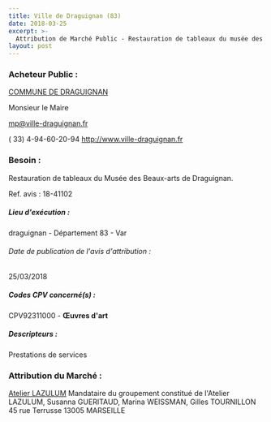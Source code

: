 ```yaml
---
title: Ville de Draguignan (83)
date: 2018-03-25
excerpt: >-
  Attribution de Marché Public - Restauration de tableaux du musée des Beaux-Arts
layout: post
---
```


### Acheteur Public : 
<a href="/acheteur-136/siren-218300507"> COMMUNE DE DRAGUIGNAN</a><br/>

Monsieur le Maire

mp@ville-draguignan.fr

( 33) 4-94-60-20-94
http://www.ville-draguignan.fr
### Besoin :

Restauration de tableaux du Musée des Beaux-arts de Draguignan.

Ref. avis : 18-41102


##### Lieu d'exécution :

draguignan - Département 83 - Var

###### Date de publication de l'avis d'attribution : 
25/03/2018

##### Codes CPV concerné(s) :
CPV92311000 - **Œuvres d'art** <br/>

##### Descripteurs :
Prestations de services <br/>

### Attribution du Marché :
<a href="/entreprise-551/siren-379230717"> Atelier LAZULUM</a>    Mandataire du groupement constitué de l'Atelier LAZULUM, Susanna GUERITAUD, Marina WEISSMAN, Gilles TOURNILLON 45 rue Terrusse 13005 MARSEILLE <br/>
